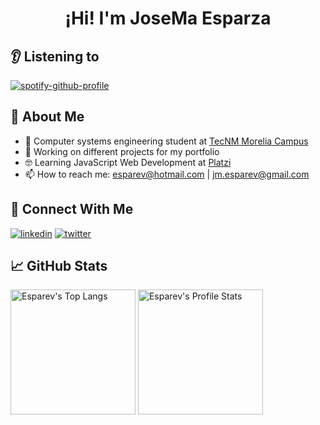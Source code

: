 <h1 align="center">¡Hi! I'm JoseMa Esparza</h1>

## 👂 Listening to
[![spotify-github-profile](https://spotify-github-profile.vercel.app/api/view?uid=12149843774&cover_image=true&theme=natemoo-re&show_offline=true&background_color=121212&bar_color_cover=false&bar_color=0080ff)](https://github.com/kittinan/spotify-github-profile)

## 👤 About Me
- 🔭 Computer systems engineering student at [TecNM Morelia Campus](https://www.morelia.tecnm.mx/)
- 🚀 Working on different projects for my portfolio
- 🤓 Learning JavaScript Web Development at [Platzi](https://www.platzi.com/web/)
- 📫 How to reach me: esparev@hotmail.com | jm.esparev@gmail.com

## 📱 Connect With Me
[![linkedin](https://img.shields.io/badge/linkedin-0A66C2?style=for-the-badge&logo=linkedin&logoColor=white)](https://linkedin.com/in/esparev/)
[![twitter](https://img.shields.io/badge/twitter-1DA1F2?style=for-the-badge&logo=twitter&logoColor=white)](https://twitter.com/esparev)

## 📈 GitHub Stats

<a><img src="https://github-readme-stats.vercel.app/api/top-langs/?username=esparev&langs_count=10&theme=dark&layout=compact" height="200" alt="Esparev's Top Langs" /></a>
<a><img src="https://github-readme-stats.vercel.app/api?username=esparev&show_icons=true&theme=dark" height="200" alt="Esparev's Profile Stats" /></a>
